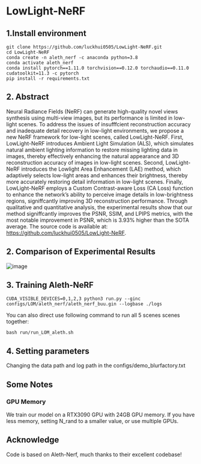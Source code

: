 # LowLight-NeRF


## 1.Install environment
```
git clone https://github.com/luckhui0505/LowLight-NeRF.git
cd LowLight-NeRF
conda create -n aleth_nerf -c anaconda python=3.8
conda activate aleth_nerf
conda install pytorch==1.11.0 torchvision==0.12.0 torchaudio==0.11.0 cudatoolkit=11.3 -c pytorch
pip install -r requirements.txt
```
## 2. Abstract

Neural Radiance Fields (NeRF) can generate high-quality novel views synthesis using multi-view images, but its performance is limited in low-light scenes. To address the issues of insufffcient reconstruction accuracy and inadequate detail recovery in low-light environments, we propose a new NeRF framework for low-light scenes, called LowLight-NeRF. First, LowLight-NeRF introduces Ambient Light Simulation (ALS), which simulates natural ambient lighting information to restore missing lighting data in images, thereby effectively enhancing the natural appearance and 3D reconstruction accuracy of images in low-light scenes. Second, LowLight-NeRF introduces the Lowlight Area Enhancement (LAE) method, which adaptively selects low-light areas and enhances their brightness, thereby more accurately restoring detail information in low-light scenes. Finally, LowLight-NeRF employs a Custom Contrast-aware Loss (CA Loss) function to enhance the network’s ability to perceive image details in low-brightness regions, signiffcantly improving 3D reconstruction performance. Through qualitative and quantitative analysis, the experimental results show that our method signiffcantly improves the PSNR, SSIM, and LPIPS metrics, with the most notable improvement in PSNR, which is 3.93% higher than the SOTA average. The source code is available at: https://github.com/luckhui0505/LowLight-NeRF.

## 2. Comparison of Experimental Results
![image](https://github.com/luckhui0505/LowLight-NeRF/pic/picture.jpg) 

## 3. Training Aleth-NeRF


```
CUDA_VISIBLE_DEVICES=0,1,2,3 python3 run.py --ginc configs/LOM/aleth_nerf/aleth_nerf_buu.gin --logbase ./logs 
```

You can also direct use following command to run all 5 scenes scenes together:

```
bash run/run_LOM_aleth.sh
```




## 4. Setting parameters
Changing the data path and log path in the configs/demo_blurfactory.txt

## Some Notes
### GPU Memory
We train our model on a RTX3090 GPU with 24GB GPU memory. If you have less memory, setting N_rand to a smaller value, or use multiple GPUs.
## Acknowledge
Code is based on Aleth-Nerf, much thanks to their excellent codebase! 











